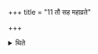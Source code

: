 +++
title = "11 तौ सह महाव्रते"

+++

<details><summary>थिते</summary>

तौ सह महाव्रते । प्राजापत्यं च पञ्चपात्रम् ११
</details>
